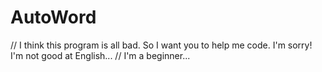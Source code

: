 # AutoWord
// I think this program is all bad. So I want you to help me code. I'm sorry! I'm not good at English...
// I'm a beginner...
